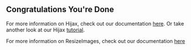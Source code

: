 ## Congratulations You're Done

For more information on Hijax, check out our documentation [here](https://github.com/mobify/hijax). Or take another look at our Hijax [tutorial](https://github.com/mobify/workshop--hijax/tree/master).

For more information on ResizeImages, check out our documentation [here](http://adaptivejs.mobify.com/v2.0/docs/adaptivejs-api/#/resize-images/)
